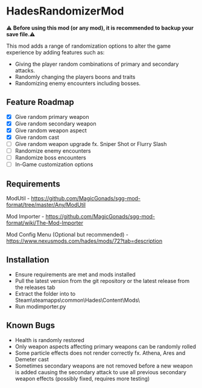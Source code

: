 # HadesRandomizerMod
:warning: **Before using this mod (or any mod), it is recommended to backup your save file.**:warning:

This mod adds a range of randomization options to alter the game experience by adding features such as:
- Giving the player random combinations of primary and secondary attacks.
- Randomly changing the players boons and traits
- Randomizing enemy encounters including bosses.

## Feature Roadmap
- [x] Give random primary weapon
- [x] Give random secondary weapon
- [x] Give random weapon aspect
- [x] Give random cast
- [ ] Give random weapon upgrade fx. Sniper Shot or Flurry Slash
- [ ] Randomize enemy encounters
- [ ] Randomize boss encounters
- [ ] In-Game customization options

## Requirements
ModUtil - https://github.com/MagicGonads/sgg-mod-format/tree/master/Any/ModUtil

Mod Importer - https://github.com/MagicGonads/sgg-mod-format/wiki/The-Mod-Importer

Mod Config Menu (Optional but recommended) - https://www.nexusmods.com/hades/mods/72?tab=description

## Installation
- Ensure requirements are met and mods installed
- Pull the latest version from the git repository or the latest release from the releases tab
- Extract the folder into to Steam\steamapps\common\Hades\Content\Mods\
- Run modimporter.py

## Known Bugs
- Health is randomly restored
- Only weapon aspects affecting primary weapons can be randomly rolled
- Some particle effects does not render correctly fx. Athena, Ares and Demeter cast
- Sometimes secondary weapons are not removed before a new weapon is added causing the secondary attack to use all previous secondary weapon effects (possibly fixed, requires more testing)
